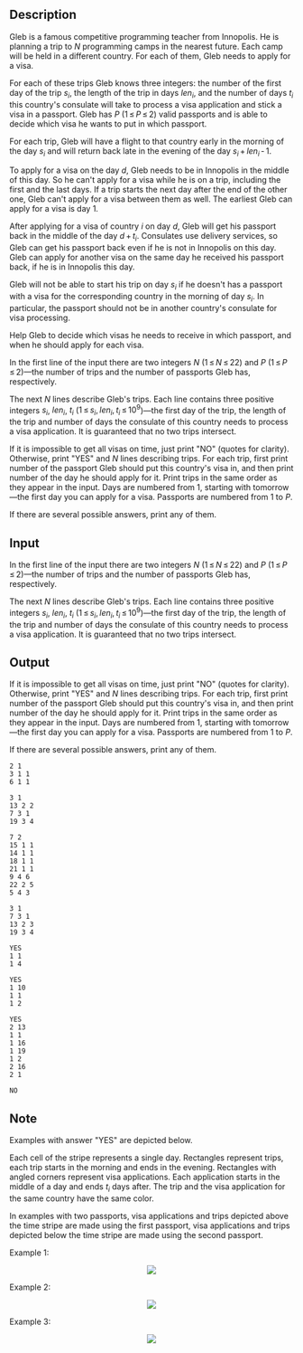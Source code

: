 ## Description

<div><p>Gleb is a famous competitive programming teacher from Innopolis. He is planning a trip to <span class="tex-span"><i>N</i></span> programming camps in the nearest future. Each camp will be held in a different country. For each of them, Gleb needs to apply for a visa. </p><p>For each of these trips Gleb knows three integers: the number of the first day of the trip <span class="tex-span"><i>s</i><sub class="lower-index"><i>i</i></sub></span>, the length of the trip in days <span class="tex-span"><i>len</i><sub class="lower-index"><i>i</i></sub></span>, and the number of days <span class="tex-span"><i>t</i><sub class="lower-index"><i>i</i></sub></span> this country's consulate will take to process a visa application and stick a visa in a passport. Gleb has <span class="tex-span"><i>P</i></span> (<span class="tex-span">1 ≤ <i>P</i> ≤ 2</span>) valid passports and is able to decide which visa he wants to put in which passport.</p><p>For each trip, Gleb will have a flight to that country early in the morning of the day <span class="tex-span"><i>s</i><sub class="lower-index"><i>i</i></sub></span> and will return back late in the evening of the day <span class="tex-span"><i>s</i><sub class="lower-index"><i>i</i></sub> + <i>len</i><sub class="lower-index"><i>i</i></sub> - 1</span>.</p><p>To apply for a visa on the day <span class="tex-span"><i>d</i></span>, Gleb needs to be in Innopolis in the middle of this day. So he can't apply for a visa while he is on a trip, including the first and the last days. If a trip starts the next day after the end of the other one, Gleb can't apply for a visa between them as well. The earliest Gleb can apply for a visa is day 1.</p><p>After applying for a visa of country <span class="tex-span"><i>i</i></span> on day <span class="tex-span"><i>d</i></span>, Gleb will get his passport back in the middle of the day <span class="tex-span"><i>d</i> + <i>t</i><sub class="lower-index"><i>i</i></sub></span>. Consulates use delivery services, so Gleb can get his passport back even if he is not in Innopolis on this day. Gleb can apply for another visa on the same day he received his passport back, if he is in Innopolis this day. </p><p>Gleb will not be able to start his trip on day <span class="tex-span"><i>s</i><sub class="lower-index"><i>i</i></sub></span> if he doesn't has a passport with a visa for the corresponding country in the morning of day <span class="tex-span"><i>s</i><sub class="lower-index"><i>i</i></sub></span>. In particular, the passport should not be in another country's consulate for visa processing.</p><p>Help Gleb to decide which visas he needs to receive in which passport, and when he should apply for each visa. </p></div><div class="input-specification"><p>In the first line of the input there are two integers <span class="tex-span"><i>N</i></span> (<span class="tex-span">1 ≤ <i>N</i> ≤ 22</span>) and <span class="tex-span"><i>P</i></span> (<span class="tex-span">1 ≤ <i>P</i> ≤ 2</span>)—the number of trips and the number of passports Gleb has, respectively.</p><p>The next <span class="tex-span"><i>N</i></span> lines describe Gleb's trips. Each line contains three positive integers <span class="tex-span"><i>s</i><sub class="lower-index"><i>i</i></sub></span>, <span class="tex-span"><i>len</i><sub class="lower-index"><i>i</i></sub></span>, <span class="tex-span"><i>t</i><sub class="lower-index"><i>i</i></sub></span> (<span class="tex-span">1 ≤ <i>s</i><sub class="lower-index"><i>i</i></sub>, <i>len</i><sub class="lower-index"><i>i</i></sub>, <i>t</i><sub class="lower-index"><i>i</i></sub> ≤ 10<sup class="upper-index">9</sup></span>)—the first day of the trip, the length of the trip and number of days the consulate of this country needs to process a visa application. It is guaranteed that no two trips intersect.</p></div><div class="output-specification"><p>If it is impossible to get all visas on time, just print "NO" (quotes for clarity). Otherwise, print "YES" and <span class="tex-span"><i>N</i></span> lines describing trips. For each trip, first print number of the passport Gleb should put this country's visa in, and then print number of the day he should apply for it. Print trips in the same order as they appear in the input. Days are numbered from 1, starting with tomorrow—the first day you can apply for a visa. Passports are numbered from 1 to <span class="tex-span"><i>P</i></span>.</p><p>If there are several possible answers, print any of them.</p></div>

## Input

<p>In the first line of the input there are two integers <span class="tex-span"><i>N</i></span> (<span class="tex-span">1 ≤ <i>N</i> ≤ 22</span>) and <span class="tex-span"><i>P</i></span> (<span class="tex-span">1 ≤ <i>P</i> ≤ 2</span>)—the number of trips and the number of passports Gleb has, respectively.</p><p>The next <span class="tex-span"><i>N</i></span> lines describe Gleb's trips. Each line contains three positive integers <span class="tex-span"><i>s</i><sub class="lower-index"><i>i</i></sub></span>, <span class="tex-span"><i>len</i><sub class="lower-index"><i>i</i></sub></span>, <span class="tex-span"><i>t</i><sub class="lower-index"><i>i</i></sub></span> (<span class="tex-span">1 ≤ <i>s</i><sub class="lower-index"><i>i</i></sub>, <i>len</i><sub class="lower-index"><i>i</i></sub>, <i>t</i><sub class="lower-index"><i>i</i></sub> ≤ 10<sup class="upper-index">9</sup></span>)—the first day of the trip, the length of the trip and number of days the consulate of this country needs to process a visa application. It is guaranteed that no two trips intersect.</p>

## Output

<p>If it is impossible to get all visas on time, just print "NO" (quotes for clarity). Otherwise, print "YES" and <span class="tex-span"><i>N</i></span> lines describing trips. For each trip, first print number of the passport Gleb should put this country's visa in, and then print number of the day he should apply for it. Print trips in the same order as they appear in the input. Days are numbered from 1, starting with tomorrow—the first day you can apply for a visa. Passports are numbered from 1 to <span class="tex-span"><i>P</i></span>.</p><p>If there are several possible answers, print any of them.</p>





```input1
2 1
3 1 1
6 1 1

```




```input2
3 1
13 2 2
7 3 1
19 3 4

```




```input3
7 2
15 1 1
14 1 1
18 1 1
21 1 1
9 4 6
22 2 5
5 4 3

```




```input4
3 1
7 3 1
13 2 3
19 3 4

```




```output1
YES
1 1
1 4

```




```output2
YES
1 10
1 1
1 2

```




```output3
YES
2 13
1 1
1 16
1 19
1 2
2 16
2 1

```




```output4
NO

```



## Note

<p>Examples with answer "YES" are depicted below.</p><p>Each cell of the stripe represents a single day. Rectangles represent trips, each trip starts in the morning and ends in the evening. Rectangles with angled corners represent visa applications. Each application starts in the middle of a day and ends <span class="tex-span"><i>t</i><sub class="lower-index"><i>i</i></sub></span> days after. The trip and the visa application for the same country have the same color.</p><p>In examples with two passports, visa applications and trips depicted above the time stripe are made using the first passport, visa applications and trips depicted below the time stripe are made using the second passport.</p><p><span class="tex-font-style-bf">Example 1</span>: </p><center> <img class="tex-graphics" src="file://SxyvwuKi.png" style="max-width: 100.0%;max-height: 100.0%;"> </center><p><span class="tex-font-style-bf">Example 2</span>: </p><center> <img class="tex-graphics" src="file://3PCB2teP.png" style="max-width: 100.0%;max-height: 100.0%;"> </center><p><span class="tex-font-style-bf">Example 3</span>: </p><center> <img class="tex-graphics" src="file://lMFYeXmi.png" style="max-width: 100.0%;max-height: 100.0%;"> </center>

